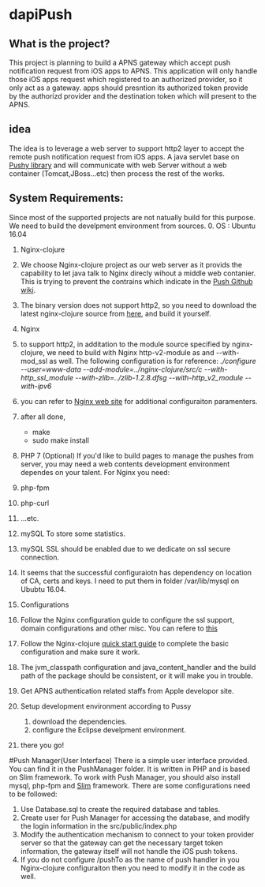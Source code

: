 # dapiPush
## What is the project?
  This project is planning to build a APNS gateway which accept push notification request from iOS apps to APNS. This application will only handle those iOS apps request which registered to an authorized provider, so it only act as a gateway. apps should presntion its authorized token provide by the authorizd provider and the destination token which will present to the APNS.
## idea
The idea is to leverage a web server to support http2 layer to accept the remote push notification request from iOS apps. A java servlet base on [Pushy library](https://github.com/relayrides/pushy) and will communicate with web Server without a web container (Tomcat,JBoss...etc) then process the rest of the works.
## System Requirements:
Since most of the supported projects are not natually build for this purpose. We need to build the develpment environment from sources.
 0. OS : Ubuntu 16.04
 1. Nginx-clojure 
 
  1. We choose Nginx-clojure project as our web server as it provids the capability to let java talk to Nginx direcly wihout a middle web contanier. This is trying to prevent the contrains which indicate in the [Push Github wiki](https://github.com/relayrides/pushy/wiki/Using-Pushy-in-an-application-container). 
  2. The binary version does not support http2, so you need to download the latest nginx-clojure source from [here](https://github.com/nginx-clojure/nginx-clojure/releases), and build it yourself.
  
 2. Nginx
  1. to support http2, in additation to the module source specified by nginx-clojure, we need to build with Nginx http-v2-module as and --with-mod_ssl as well. The following configuration is for reference:
*./configure --user=www-data --add-module=../nginx-clojure/src/c --with-http_ssl_module --with-zlib=../zlib-1.2.8.dfsg --with-http_v2_module --with-ipv6*
  2. you can refer to [Nginx web site](http://nginx.org/en/docs/) for additional configuraiton paramenters.
  3. after all done,
      * make
      * sudo make install
 3. PHP 7 (Optional)
  If you'd like to build pages to manage the pushes from server, you may need a web contents development environment dependes on your talent. For Nginx you need:
  1. php-fpm
  2. php-curl
  3. ...etc.
 4. mySQL
    To store some statistics.
  1. mySQL SSL should be enabled due to we dedicate on ssl secure connection.
  2. It seems that the successful configuraiotn has dependency on location of CA, certs and keys. I need to put them in     folder /var/lib/mysql on Ububtu 16.04.
 5. Configurations
  1. Follow the Nginx configuration guide to configure the ssl support, domain configurations and other misc. You can refere to [this](https://www.digitalocean.com/community/tutorials/how-to-set-up-nginx-with-http-2-support-on-ubuntu-16-04)
  2. Follow the Nginx-clojure [quick start guide](http://nginx-clojure.github.io/quickstart.html) to complete the basic configuration and make sure it work.
  3. The jvm_classpath configuration and java_content_handler and the build path of the package should be consistent, or it will make you in trouble. 
 4. Get APNS authentication related staffs from Apple developor site.
 5. Setup development environment according to Pussy
    1. download the dependencies.
    2. configure the Eclipse develpment environment.
 6. there you go! 

#Push Manager(User Interface)
There is a simple user interface provided. You can find it in the PushManager folder. It is written in PHP and is based on Slim framework. To work with Push Manager, you should also install mysql, php-fpm and [Slim](https://www.slimframework.com/docs/tutorial/first-app.html) framework. There are some configurations need to be followed:
 1. Use Database.sql to create the required database and tables.
 2. Create user for Push Manager for accessing the database, and modify the login information in the src/public/index.php
 3. Modify the authentication mechanism to connect to your token provider server so that the gateway can get the necessary target token information, the gateway itself will not handle the iOS push tokens.
 4. If you do not configure /pushTo as the name of push handler in you Nginx-clojure configuraiton then you need to modify it in the code as well.
